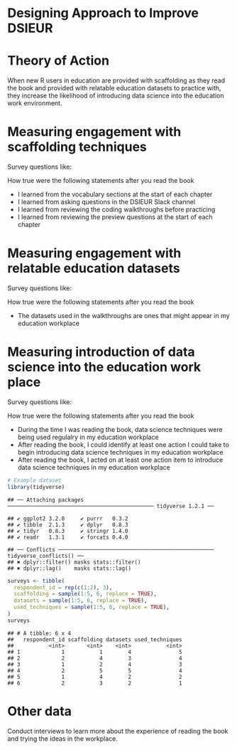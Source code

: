 Designing Approach to Improve DSIEUR
================

# Theory of Action

When new R users in education are provided with scaffolding as they read
the book and provided with relatable education datasets to practice
with, they increase the likelihood of introducing data science into the
education work environment.

# Measuring engagement with scaffolding techniques

Survey questions like:

How true were the following statements after you read the book

  - I learned from the vocabulary sections at the start of each chapter
  - I learned from asking questions in the DSIEUR Slack channel
  - I learned from reviewing the coding walkthroughs before practicing
  - I learned from reviewing the preview questions at the start of each
    chapter

# Measuring engagement with relatable education datasets

Survey questions like:

How true were the following statements after you read the book

  - The datasets used in the walkthroughs are ones that might appear in
    my education workplace

# Measuring introduction of data science into the education work place

Survey questions like:

How true were the following statements after you read the book

  - During the time I was reading the book, data science techniques were
    being used regulalry in my education workplace
  - After reading the book, I could identify at least one action I could
    take to begin introducing data science techniques in my education
    workplace
  - After reading the book, I acted on at least one action item to
    introduce data science techniques in my education workplace

<!-- end list -->

``` r
# Example dataset
library(tidyverse) 
```

    ## ── Attaching packages ────────────────────────────────────────────── tidyverse 1.2.1 ──

    ## ✔ ggplot2 3.2.0     ✔ purrr   0.3.2
    ## ✔ tibble  2.1.3     ✔ dplyr   0.8.3
    ## ✔ tidyr   0.8.3     ✔ stringr 1.4.0
    ## ✔ readr   1.3.1     ✔ forcats 0.4.0

    ## ── Conflicts ───────────────────────────────────────────────── tidyverse_conflicts() ──
    ## ✖ dplyr::filter() masks stats::filter()
    ## ✖ dplyr::lag()    masks stats::lag()

``` r
surveys <- tibble(
  respondent_id = rep(c(1:2), 3), 
  scaffolding = sample(1:5, 6, replace = TRUE), 
  datasets = sample(1:5, 6, replace = TRUE), 
  used_techniques = sample(1:5, 6, replace = TRUE), 
)
surveys
```

    ## # A tibble: 6 x 4
    ##   respondent_id scaffolding datasets used_techniques
    ##           <int>       <int>    <int>           <int>
    ## 1             1           1        4               5
    ## 2             2           4        3               4
    ## 3             1           2        4               3
    ## 4             2           5        5               4
    ## 5             1           4        2               2
    ## 6             2           3        2               1

# Other data

Conduct interviews to learn more about the experience of reading the
book and trying the ideas in the workplace.
